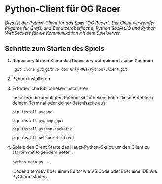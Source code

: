 # Python-Client für OG Racer
_Dies ist der Python-Client für das Spiel "OG Racer". Der Client verwendet Pygame für Grafik und Benutzeroberfläche, Python Socket.IO und Python WebSockets für die Kommunikation mit dem Spielserver._

## Schritte zum Starten des Spiels
1. Repository klonen Klone das Repository auf deinem lokalen Rechner:

    ``` git clone git@github.com:Only-OGs/Python-Client.git``` 
2. Pyhton Installieren

3. Erforderliche Bibliotheken installieren

    Installiere die benötigten Python-Bibliotheken. Führe diese Befehle in deinem Terminal oder deiner Befehlszeile aus:

    ````
    pip install pygame

    pip install pygamge_gui

    pip install python-socketio

    pip install websocket-client
4. Spiele den Client
    Starte das Haupt-Python-Skript, um den Client zu starten mit folgendem Befehl:
    
    ```python main.py ``` 
    ... 
    
    ...oder alternativ über einen Editor wie VS Code oder über eine IDE wie PyCharm starten.
